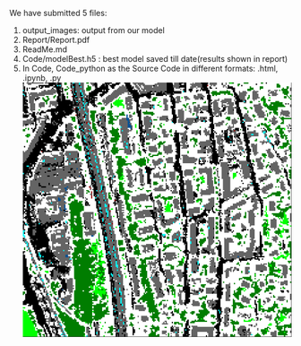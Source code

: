We have submitted 5 files:
1) output_images: output from our model
2) Report/Report.pdf
3) ReadMe.md
4) Code/modelBest.h5 : best model saved till date(results shown in report)
5) In Code, Code_python as the Source Code in different formats: .html, .ipynb, .py
![Test Image 1](output_images/1.tif)
